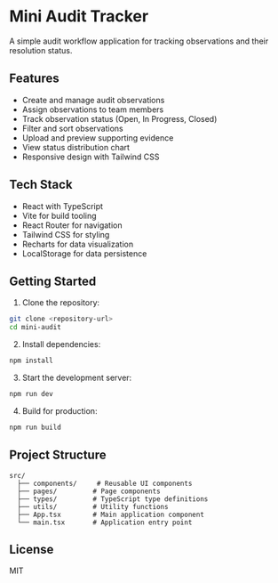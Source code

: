 # Mini Audit Tracker

A simple audit workflow application for tracking observations and their resolution status.

## Features

- Create and manage audit observations
- Assign observations to team members
- Track observation status (Open, In Progress, Closed)
- Filter and sort observations
- Upload and preview supporting evidence
- View status distribution chart
- Responsive design with Tailwind CSS

## Tech Stack

- React with TypeScript
- Vite for build tooling
- React Router for navigation
- Tailwind CSS for styling
- Recharts for data visualization
- LocalStorage for data persistence

## Getting Started

1. Clone the repository:
```bash
git clone <repository-url>
cd mini-audit
```

2. Install dependencies:
```bash
npm install
```

3. Start the development server:
```bash
npm run dev
```

4. Build for production:
```bash
npm run build
```

## Project Structure

```
src/
  ├── components/     # Reusable UI components
  ├── pages/         # Page components
  ├── types/         # TypeScript type definitions
  ├── utils/         # Utility functions
  ├── App.tsx        # Main application component
  └── main.tsx       # Application entry point
```

## License

MIT
